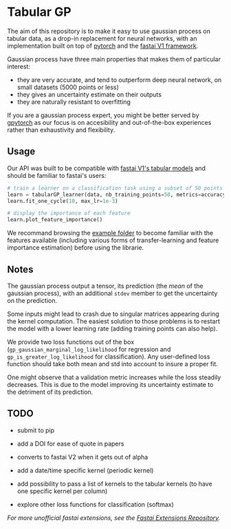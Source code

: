 # Tabular GP

The aim of this repository is to make it easy to use gaussian process on tabular data, as a drop-in replacement for neural networks, with an implementation built on top of [pytorch](https://pytorch.org/) and the [fastai V1 framework](https://docs.fast.ai/).

Gaussian process have three main properties that makes them of particular interest:
- they are very accurate, and tend to outperform deep neural network, on small datasets (5000 points or less)
- they gives an uncertainty estimate on their outputs
- they are naturally resistant to overfitting

If you are a gaussian process expert, you might be better served by [gpytorch](https://gpytorch.ai/) as our focus is on accesibility and out-of-the-box experiences rather than exhaustivity and flexibility.

## Usage

Our API was built to be compatible with [fastai V1's tabular models](https://docs.fast.ai/tabular.html) and should be familiar to fastai's users:

```python
# train a learner on a classification task using a subset of 50 points
learn = tabularGP_learner(data, nb_training_points=50, metrics=accuracy)
learn.fit_one_cycle(10, max_lr=1e-3)

# display the importance of each feature
learn.plot_feature_importance()
```

We recommand browsing the [example folder](TODO) to become familiar with the features available (including various forms of transfer-learning and feature importance estimation) before using the librarie.

## Notes

The gaussian process output a tensor, its prediction (the *mean* of the gaussian process), with an additional `stdev` member to get the uncertainty on the prediction.

Some inputs might lead to crash due to singular matrices appearing during the kernel computation.
The easiest solution to those problems is to restart the model with a lower learning rate (adding training points can also help).

We provide two loss functions out of the box (`gp_gaussian_marginal_log_likelihood` for regression and `gp_is_greater_log_likelihood` for classification). Any user-defined loss function should take both mean and std into account to insure a proper fit.

One might observe that a validation metric increases while the loss steadily decreases.
This is due to the model improving its uncertainty estimate to the detriment of its prediction.

## TODO

- submit to pip
- add a DOI for ease of quote in papers
- converts to fastai V2 when it gets out of alpha

- add a date/time specific kernel (periodic kernel)
- add possibility to pass a list of kernels to the tabular kernels (to have one specific kernel per column)

- explore other loss functions for classification (softmax)

*For more unofficial fastai extensions, see the [Fastai Extensions Repository](https://github.com/nestordemeure/fastai-extensions-repository).*
